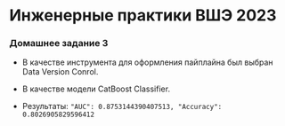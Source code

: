 # Инженерные практики ВШЭ 2023

### Домашнее задание 3 

* В качестве инструмента для оформления пайплайна был выбран Data Version Conrol. 
* В качестве модели CatBoost Classifier.

* Результаты: `"AUC": 0.8753144390407513, "Accuracy": 0.8026905829596412`